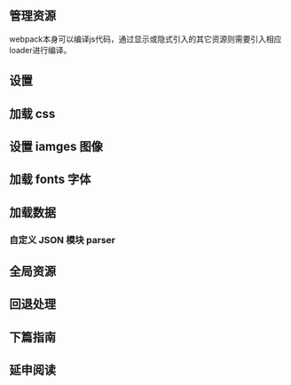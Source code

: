## 管理资源
webpack本身可以编译js代码，通过显示或隐式引入的其它资源则需要引入相应loader进行编译。

## 设置

## 加载 css

## 设置 iamges 图像

## 加载 fonts 字体

## 加载数据

### 自定义 JSON 模块 parser

## 全局资源

## 回退处理

## 下篇指南

## 延申阅读